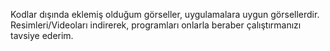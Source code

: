 Kodlar dışında eklemiş olduğum görseller, uygulamalara uygun görsellerdir.
Resimleri/Videoları indirerek, programları onlarla beraber çalıştırmanızı tavsiye ederim.
